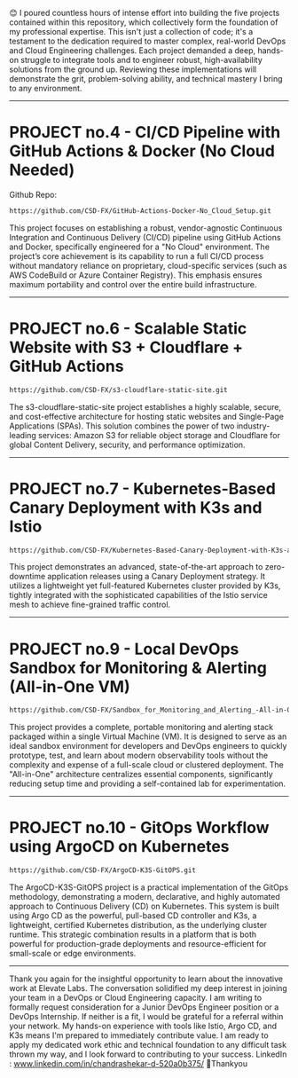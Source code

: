 😊 I poured countless hours of intense effort into building the five projects contained within this repository, which collectively form the foundation of my professional expertise. This isn't just a collection of code; it's a testament to the dedication required to master complex, real-world DevOps and Cloud Engineering challenges. Each project demanded a deep, hands-on struggle to integrate tools and to engineer robust, high-availability solutions from the ground up. Reviewing these implementations will demonstrate the grit, problem-solving ability, and technical mastery I bring to any environment.

---
# PROJECT no.4 - CI/CD Pipeline with GitHub Actions & Docker (No Cloud Needed)
Github Repo: 
```bash
https://github.com/CSD-FX/GitHub-Actions-Docker-No_Cloud_Setup.git
```
This project focuses on establishing a robust, vendor-agnostic Continuous Integration and Continuous Delivery (CI/CD) pipeline using GitHub Actions and Docker, specifically engineered for a "No Cloud" environment. The project’s core achievement is its capability to run a full CI/CD process without mandatory reliance on proprietary, cloud-specific services (such as AWS CodeBuild or Azure Container Registry). This emphasis ensures maximum portability and control over the entire build infrastructure.

---
# PROJECT no.6 - Scalable Static Website with S3 + Cloudflare + GitHub Actions
```bash
https://github.com/CSD-FX/s3-cloudflare-static-site.git
```
The s3-cloudflare-static-site project establishes a highly scalable, secure, and cost-effective architecture for hosting static websites and Single-Page Applications (SPAs). This solution combines the power of two industry-leading services: Amazon S3 for reliable object storage and Cloudflare for global Content Delivery, security, and performance optimization.

---
# PROJECT no.7 - Kubernetes-Based Canary Deployment with K3s and Istio
```bash
https://github.com/CSD-FX/Kubernetes-Based-Canary-Deployment-with-K3s-and-Istio.git
```
This project demonstrates an advanced, state-of-the-art approach to zero-downtime application releases using a Canary Deployment strategy. It utilizes a lightweight yet full-featured Kubernetes cluster provided by K3s, tightly integrated with the sophisticated capabilities of the Istio service mesh to achieve fine-grained traffic control.

---
# PROJECT no.9 -  Local DevOps Sandbox for Monitoring & Alerting (All-in-One VM)
```bash
https://github.com/CSD-FX/Sandbox_for_Monitoring_and_Alerting_-All-in-One-VM-.git
```
This project provides a complete, portable monitoring and alerting stack packaged within a single Virtual Machine (VM). It is designed to serve as an ideal sandbox environment for developers and DevOps engineers to quickly prototype, test, and learn about modern observability tools without the complexity and expense of a full-scale cloud or clustered deployment. The "All-in-One" architecture centralizes essential components, significantly reducing setup time and providing a self-contained lab for experimentation.

---
# PROJECT no.10 -  GitOps Workflow using ArgoCD on Kubernetes
```bash
https://github.com/CSD-FX/ArgoCD-K3S-GitOPS.git
```
The ArgoCD-K3S-GitOPS project is a practical implementation of the GitOps methodology, demonstrating a modern, declarative, and highly automated approach to Continuous Delivery (CD) on Kubernetes. This system is built using Argo CD as the powerful, pull-based CD controller and K3s, a lightweight, certified Kubernetes distribution, as the underlying cluster runtime. This strategic combination results in a platform that is both powerful for production-grade deployments and resource-efficient for small-scale or edge environments.

----
Thank you again for the insightful opportunity to learn about the innovative work at Elevate Labs. The conversation solidified my deep interest in joining your team in a DevOps or Cloud Engineering capacity. I am writing to formally request consideration for a Junior DevOps Engineer position or a DevOps Internship. If neither is a fit, I would be grateful for a referral within your network. My hands-on experience with tools like Istio, Argo CD, and K3s means I'm prepared to immediately contribute value. I am ready to apply my dedicated work ethic and technical foundation to any difficult task thrown my way, and I look forward to contributing to your success.
LinkedIn : www.linkedin.com/in/chandrashekar-d-520a0b375/
🫡Thankyou 




